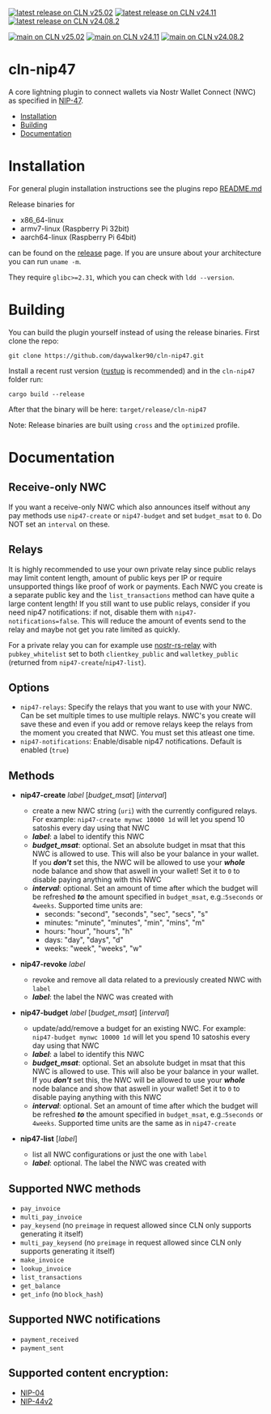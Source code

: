 [![latest release on CLN v25.02](https://github.com/daywalker90/cln-nip47/actions/workflows/latest_v25.02.yml/badge.svg?branch=main)](https://github.com/daywalker90/cln-nip47/actions/workflows/latest_v25.02.yml) [![latest release on CLN v24.11](https://github.com/daywalker90/cln-nip47/actions/workflows/latest_v24.11.yml/badge.svg?branch=main)](https://github.com/daywalker90/cln-nip47/actions/workflows/latest_v24.11.yml) [![latest release on CLN v24.08.2](https://github.com/daywalker90/cln-nip47/actions/workflows/latest_v24.08.yml/badge.svg?branch=main)](https://github.com/daywalker90/cln-nip47/actions/workflows/latest_v24.08.yml)

[![main on CLN v25.02](https://github.com/daywalker90/cln-nip47/actions/workflows/main_v25.02.yml/badge.svg?branch=main)](https://github.com/daywalker90/cln-nip47/actions/workflows/main_v25.02.yml) [![main on CLN v24.11](https://github.com/daywalker90/cln-nip47/actions/workflows/main_v24.11.yml/badge.svg?branch=main)](https://github.com/daywalker90/cln-nip47/actions/workflows/main_v24.11.yml) [![main on CLN v24.08.2](https://github.com/daywalker90/cln-nip47/actions/workflows/main_v24.08.yml/badge.svg?branch=main)](https://github.com/daywalker90/cln-nip47/actions/workflows/main_v24.08.yml)

# cln-nip47
A core lightning plugin to connect wallets via Nostr Wallet Connect (NWC) as specified in [NIP-47](https://github.com/nostr-protocol/nips/blob/master/47.md).

* [Installation](#installation)
* [Building](#building)
* [Documentation](#documentation)

# Installation
For general plugin installation instructions see the plugins repo [README.md](https://github.com/lightningd/plugins/blob/master/README.md#Installation)

Release binaries for
* x86_64-linux
* armv7-linux (Raspberry Pi 32bit)
* aarch64-linux (Raspberry Pi 64bit)

can be found on the [release](https://github.com/daywalker90/cln-nip47/releases) page. If you are unsure about your architecture you can run ``uname -m``.

They require ``glibc>=2.31``, which you can check with ``ldd --version``.

# Building
You can build the plugin yourself instead of using the release binaries.
First clone the repo:

```
git clone https://github.com/daywalker90/cln-nip47.git
```

Install a recent rust version ([rustup](https://rustup.rs/) is recommended) and in the ``cln-nip47`` folder run:

```
cargo build --release
```

After that the binary will be here: ``target/release/cln-nip47``

Note: Release binaries are built using ``cross`` and the ``optimized`` profile.

# Documentation

## Receive-only NWC
If you want a receive-only NWC which also announces itself without any pay methods use `nip47-create` or `nip47-budget` and set `budget_msat` to `0`. Do NOT set an `interval` on these.

## Relays
It is highly recommended to use your own private relay since public relays may limit content length, amount of public keys per IP or require unsupported things like proof of work or payments. Each NWC you create is a separate public key and the ``list_transactions`` method can have quite a large content length! If you still want to use public relays, consider if you need nip47 notifications: if not, disable them with ``nip47-notifications=false``. This will reduce the amount of events send to the relay and maybe not get you rate limited as quickly.

For a private relay you can for example use [nostr-rs-relay](https://github.com/scsibug/nostr-rs-relay) with ``pubkey_whitelist`` set to both ``clientkey_public`` and ``walletkey_public`` (returned from ``nip47-create``/``nip47-list``).

## Options
* ``nip47-relays``: Specify the relays that you want to use with your NWC. Can be set multiple times to use multiple relays. NWC's you create will save these and even if you add or remove relays keep the relays from the moment you created that NWC. You must set this atleast one time.
* ``nip47-notifications``: Enable/disable nip47 notifications. Default is enabled (``true``)

## Methods
* **nip47-create** *label* [*budget_msat*] [*interval*]
     * create a new NWC string (`uri`) with the currently configured relays. For example: ``nip47-create mynwc 10000 1d`` will let you spend 10 satoshis every day using that NWC
     * ***label***: a label to identify this NWC
     * ***budget_msat***: optional. Set an absolute budget in msat that this NWC is allowed to use. This will also be your balance in your wallet. If you ***don't*** set this, the NWC will be allowed to use your ***whole*** node balance and show that aswell in your wallet! Set it to ``0`` to disable paying anything with this NWC
     * ***interval***: optional. Set an amount of time after which the budget will be refreshed ***to*** the amount specified in ``budget_msat``, e.g.:``5seconds`` or ``4weeks``. Supported time units are:
          * seconds: "second", "seconds", "sec", "secs", "s"
          * minutes: "minute", "minutes", "min", "mins", "m"
          * hours: "hour", "hours", "h"
          * days: "day", "days", "d"
          * weeks: "week", "weeks", "w"

* **nip47-revoke** *label*
     * revoke and remove all data related to a previously created NWC with ``label``
     * ***label***: the label the NWC was created with

* **nip47-budget** *label* [*budget_msat*] [*interval*]
     * update/add/remove a budget for an existing NWC. For example: ``nip47-budget mynwc 10000 1d`` will let you spend 10 satoshis every day using that NWC
     * ***label***: a label to identify this NWC
     * ***budget_msat***: optional. Set an absolute budget in msat that this NWC is allowed to use. This will also be your balance in your wallet. If you ***don't*** set this, the NWC will be allowed to use your ***whole*** node balance and show that aswell in your wallet! Set it to ``0`` to disable paying anything with this NWC
     * ***interval***: optional. Set an amount of time after which the budget will be refreshed ***to*** the amount specified in ``budget_msat``, e.g.:``5seconds`` or ``4weeks``. Supported time units are the same as in ``nip47-create``

* **nip47-list** [*label*]
     * list all NWC configurations or just the one with ``label``
     * ***label***: optional. The label the NWC was created with

## Supported NWC methods
* ``pay_invoice``
* ``multi_pay_invoice``
* ``pay_keysend`` (no ``preimage`` in request allowed since CLN only supports generating it itself)
* ``multi_pay_keysend`` (no ``preimage`` in request allowed since CLN only supports generating it itself)
* ``make_invoice``
* ``lookup_invoice``
* ``list_transactions``
* ``get_balance``
* ``get_info`` (no ``block_hash``)

## Supported NWC notifications
* ``payment_received``
* ``payment_sent``

## Supported content encryption:
* [NIP-04](https://github.com/nostr-protocol/nips/blob/master/04.md)
* [NIP-44v2](https://github.com/nostr-protocol/nips/blob/master/44.md)